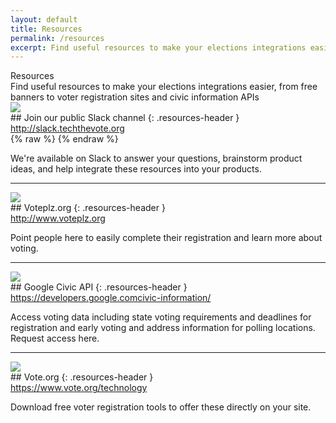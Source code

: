 ```yaml
---
layout: default
title: Resources
permalink: /resources
excerpt: Find useful resources to make your elections integrations easier, from free banners to voter registration sites and civic information APIs
---
```


<div class="page-title">
  Resources
  <div class="inner playbook">
    Find useful resources to make your elections integrations easier, from free banners to voter registration sites and civic information APIs
  </div>
</div>

<div class="resource-item" markdown="1">

<div class="resource-image" markdown="1">
<a href="http://slack.techthevote.org" target="_blank" class="resource-image-inner" markdown="1">
<img src="{{site.baseurl}}/assets/images/slack_logo.png" class="slack" />
</a>
</div>

<div class="resource-text" markdown="1">
## Join our public Slack channel
{: .resources-header }

<div class="resources-url-wrapper">
	<a target="_blank" href="http://slack.techthevote.org" class="inline-link">http://slack.techthevote.org</a>
</div> 

<div class="resource-slack-iframe slack" markdown="1">
{% raw %}
<script async defer src="http://slack.techthevote.org/slackin.js?small"></script>
{% endraw %}
</div>

We're available on Slack to answer your questions, brainstorm product ideas, and help integrate these resources into your products.

</div>

</div>

---

<div class="resource-item" markdown="1">

<div class="resource-image" markdown="1">
<a target="_blank" href="http://www.voteplz.org" class="resource-image-inner" markdown="1">
<img src="{{site.baseurl}}/assets/images/voteplz_logo.svg" class="voteplz" />
</a>
</div>

<div class="resource-text" markdown="1">
## Voteplz.org
{: .resources-header }

<div class="resources-url-wrapper">
	<a href="http://www.voteplz.org" target="_blank" class="inline-link">http://www.voteplz.org</a>
</div>

Point people here to easily complete their registration and learn more about voting.
</div>

</div>

---

<div class="resource-item" markdown="1">

<div class="resource-image" markdown="1">
<a href="https://developers.google.com/civic-information/" target="_blank" class="resource-image-inner" markdown="1">
<img src="{{site.baseurl}}/assets/images/google_logo.svg" class="google" />
</a>
</div>

<div class="resource-text" markdown="1">
## Google Civic API
{: .resources-header }

<div class="resources-url-wrapper">
	<a href="https://developers.google.com/civic-information/" target="_blank" class="inline-link">https://developers.google.comcivic-information/</a>
</div>

Access voting data including state voting requirements and deadlines for registration and early voting and address information for polling locations. Request access here.
</div>

</div>

---

<div class="resource-item" markdown="1">

<div class="resource-image" markdown="1">
<a href="https://www.vote.org/technology/" target="_blank" class="resource-image-inner" markdown="1">
<img src="{{site.baseurl}}/assets/images/vote-logo.png" class="voteorg" />
</a>
</div>

<div class="resource-text" markdown="1">
## Vote.org
{: .resources-header }

<div class="resources-url-wrapper">
	<a href="https://www.vote.org/technology/" target="_blank" class="inline-link">https://www.vote.org/technology</a>
</div>

Download free voter registration tools to offer these directly on your site.
</div>

</div>
